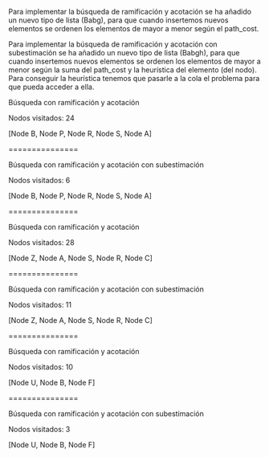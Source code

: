 Para implementar la búsqueda de ramificación y acotación se ha añadido un nuevo tipo de lista (Babg), para que cuando insertemos nuevos elementos 
se ordenen los elementos de mayor a menor según el path_cost.

Para implementar la búsqueda de ramificación y acotación con subestimación se ha añadido un nuevo tipo de lista (Babgh), para que cuando insertemos nuevos elementos 
se ordenen los elementos de mayor a menor según la suma del path_cost y la heurística del elemento (del nodo). Para conseguir la heurística tenemos que
pasarle a la cola el problema para que pueda acceder a ella.


Búsqueda con ramificación y acotación

Nodos visitados: 24

[Node B, Node P, Node R, Node S, Node A]

===============

Búsqueda con ramificación y acotación con subestimación

Nodos visitados: 6

[Node B, Node P, Node R, Node S, Node A]

===============

Búsqueda con ramificación y acotación

Nodos visitados: 28

[Node Z, Node A, Node S, Node R, Node C]

===============

Búsqueda con ramificación y acotación con subestimación

Nodos visitados: 11

[Node Z, Node A, Node S, Node R, Node C]

===============

Búsqueda con ramificación y acotación

Nodos visitados: 10

[Node U, Node B, Node F]

===============

Búsqueda con ramificación y acotación con subestimación

Nodos visitados: 3

[Node U, Node B, Node F]
